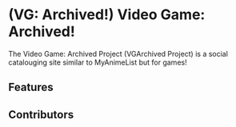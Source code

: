 # (VG: Archived!) Video Game: Archived!
The Video Game: Archived Project (VGArchived Project) is a social catalouging site similar to MyAnimeList but for games!

## Features

## Contributors
